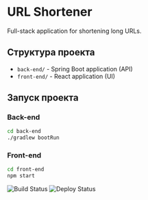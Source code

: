 # URL Shortener

Full-stack application for shortening long URLs.

## Структура проекта

- `back-end/` - Spring Boot application (API)
- `front-end/` - React application (UI)

## Запуск проекта

### Back-end
```bash
cd back-end
./gradlew bootRun
```

### Front-end
```bash
cd front-end
npm start
```
![Build Status](https://github.com/andrewhudzenko/link-shortener/workflows/Build%20and%20Test/badge.svg)
![Deploy Status](https://github.com/andrewhudzenko/link-shortener/workflows/Deploy/badge.svg)
